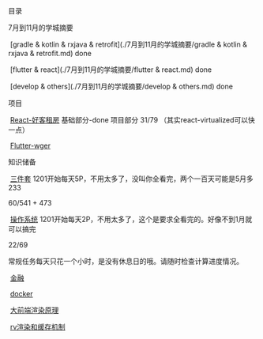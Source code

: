 目录

7月到11月的学城摘要

​	[gradle & kotlin & rxjava & retrofit](./7月到11月的学城摘要/gradle & kotlin & rxjava & retrofit.md)  done

​	[flutter & react](./7月到11月的学城摘要/flutter & react.md) done

​    [develop & others](./7月到11月的学城摘要/develop & others.md) done



项目

​	[React-好客租房](./通用框架/React-好客租房.md) 基础部分-done 项目部分 31/79 （其实react-virtualized可以快一点）

​	[Flutter-wger](./通用框架/Flutter-wger.md)



知识储备

​	[三件套](./基础知识/三件套.md) 1201开始每天5P，不用太多了，没叫你全看完，两个一百天可能是5月多233

60/541 + 473

​	[操作系统](./基础知识/操作系统.md) 1201开始每天2P，不用太多了，这个是要求全看完的。好像不到1月就可以搞完

22/69

常规任务每天只花一个小时，是没有休息日的哦。请随时检查计算进度情况。

​    [金融](./基础知识/金融.md)

​	[docker](./基础知识/docker.md)

​	[大前端渲染原理](https://juejin.cn/post/7021035020445810718)

​	[rv渲染和缓存机制](https://juejin.cn/post/7006509332472791053)